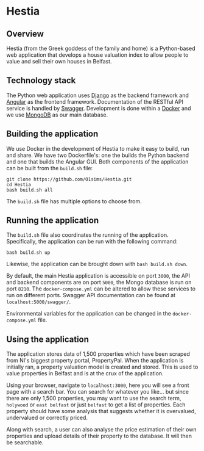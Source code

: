 # Hestia

## Overview

Hestia (from the Greek goddess of the family and home) is a Python-based web application that develops a house valuation index to allow people to value and sell their own houses in Belfast.

## Technology stack

The Python web application uses [Django](https://www.djangoproject.com/) as the backend framework and [Angular](https://angular.io/) as the frontend framework. Documentation of the RESTful API service is handled by [Swagger](https://swagger.io/). Development is done within a [Docker](https://www.docker.com/) and we use [MongoDB](https://www.mongodb.com/) as our main database.

## Building the application

We use Docker in the development of Hestia to make it easy to build, run and share. We have two Dockerfile's: one the builds the Python backend and one that builds the Angular GUI. Both components of the application can be built from the `build.sh` file:
```
git clone https://github.com/O1sims/Hestia.git
cd Hestia
bash build.sh all
```
The `build.sh` file has multiple options to choose from.

## Running the application

The `build.sh` file also coordinates the running of the application. Specifically, the application can be run with the following command:
```
bash build.sh up
```
Likewise, the application can be brought down with `bash build.sh down`.

By default, the main Hestia application is accessible on port `3000`, the API and backend components are on port `5000`, the Mongo database is run on port `8210`. The `docker-compose.yml` can be altered to allow these services to run on different ports. Swagger API documentation can be found at `localhost:5000/swagger/`.

Environmental variables for the application can be changed in the `docker-compose.yml` file.

## Using the application

The application stores data of 1,500 properties which have been scraped from NI's biggest property portal, PropertyPal. When the application is initially ran, a property valuation model is created and stored. This is used to value properties in Belfast and is at the crux of the application.

Using your browser, navigate to `localhost:3000`, here you will see a front page with a search bar. You can search for whatever you like... but since there are only 1,500 properties, you may want to use the search term, `holywood` or `east belfast` or just `belfast` to get a list of properties. Each property should have some analysis that suggests whether it is overvalued, undervalued or correctly priced.

Along with search, a user can also analyse the price estimation of their own properties and upload details of their property to the database. It will then be searchable.
